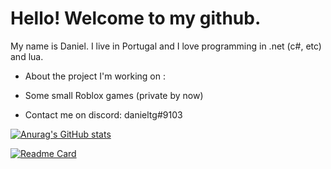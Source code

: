 # Hello! Welcome to my github.

My name is Daniel. 
I live in Portugal and I love programming in .net (c#, etc) and lua.

* About the project I'm working on :
 - Some small Roblox games (private by now)

* Contact me on discord: danieltg#9103

[![Anurag's GitHub stats](https://github-readme-stats.vercel.app/api?username=DanielTG-TG)](https://github.com/DanielTG-TG/DanielTG-TG)

[![Readme Card](https://github-readme-stats.vercel.app/api/pin/?username=DanielTG-TG&repo=DnlibObfuscation)](https://github.com/DanielTG-TG/DnlibObfuscation)
